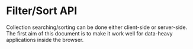 # Filter/Sort API

Collection searching/sorting can be done either client-side or server-side. The
first aim of this document is to make it work well for data-heavy applications
inside the browser.
